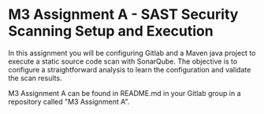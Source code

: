 # M3 Assignment A - SAST Security Scanning Setup and Execution

In this assignment you will be configuring Gitlab and a Maven java project to execute a static source code scan with SonarQube.  The objective is to configure a straightforward analysis to learn the configuration and validate the scan results.
 
M3 Assignment A can be found in README.md in your Gitlab group in a repository called "M3 Assignment A". 

